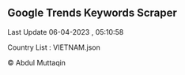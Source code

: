 

## Google Trends Keywords Scraper 
 
Last Update 06-04-2023 , 05:10:58

Country List :
VIETNAM.json



© Abdul Muttaqin 
